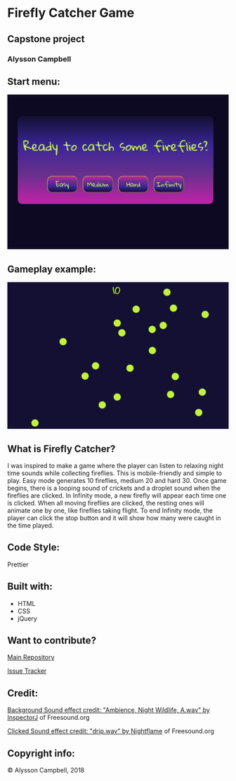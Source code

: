 # Firefly Catcher Game

## Capstone project

### Alysson Campbell

## Start menu:

![](css/img/menu.PNG)

## Gameplay example:

![](css/img/gameplay.PNG)

## What is Firefly Catcher?

I was inspired to make a game where the player can listen to relaxing night time sounds while collecting fireflies. This is mobile-friendly and simple to play. Easy mode generates 10 fireflies, medium 20 and hard 30. Once game begins, there is a looping sound of crickets and a droplet sound when the fireflies are clicked.
In Infinity mode, a new firefly will appear each time one is clicked. When all moving fireflies are clicked, the resting ones will animate one by one, like fireflies taking flight. To end Infinity mode, the player can click the stop button and it will show how many were caught in the time played.

## Code Style:

Prettier

## Built with:

- HTML
- CSS
- jQuery

## Want to contribute?

[Main Repository](https://github.com/AlyssonCampbell/project4)

[Issue Tracker](https://github.com/AlyssonCampbell/project4/issues)

## Credit:

[Background Sound effect credit: "Ambience, Night Wildlife, A.wav" by InspectorJ](https://www.jshaw.co.uk) of Freesound.org

[Clicked Sound effect credit: "drip.wav" by Nightflame](https://freesound.org/people/Nightflame/) of Freesound.org

## Copyright info:

&copy; Alysson Campbell, 2018
